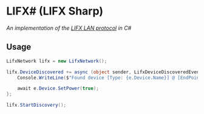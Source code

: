 ﻿# LIFX# (LIFX Sharp)
_An implementation of the [LIFX LAN protocol](https://lan.developer.lifx.com/) in C#_

## Usage
```C#
LifxNetwork lifx = new LifxNetwork();

lifx.DeviceDiscovered += async (object sender, LifxDeviceDiscoveredEventArgs e) => {
	Console.WriteLine($"Found device [Type: {e.Device.Name}] @ [EndPoint: {e.Device.EndPoint}]");

	await e.Device.SetPower(true);
};

lifx.StartDiscovery();
```
